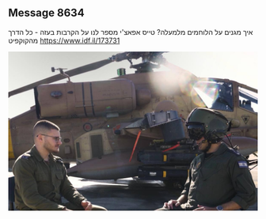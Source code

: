 ## Message 8634

איך מגנים על הלוחמים מלמעלה?
טייס אפאצ'י מספר לנו על הקרבות בעזה - כל הדרך מהקוקפיט
https://www.idf.il/173731

![Photo](8634/8634_photo.jpg)
